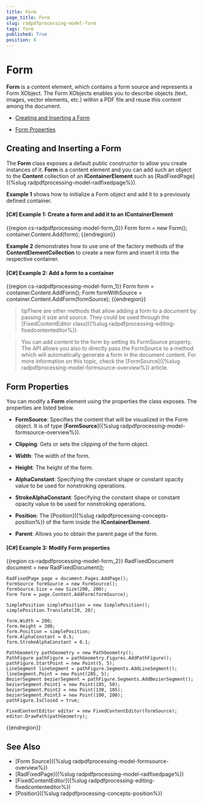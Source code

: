 ```yaml
---
title: Form
page_title: Form
slug: radpdfprocessing-model-form
tags: form
published: True
position: 6
---
```


# Form

__Form__ is a content element, which contains a form source and represents a Form XObject. The Form XObjects enables you to describe objects (text, images, vector elements, etc.) within a PDF file and reuse this content among the document.
      

* [Creating and Inserting a Form](#creating-and-inserting-a-form)

* [Form Properties](#form-properties)


## Creating and Inserting a Form

The **Form** class exposes a default public constructor to allow you create instances of it. __Form__ is a content element and you can add such an object to the __Content__ collection of an __IContainerElement__ such as [RadFixedPage]({%slug radpdfprocessing-model-radfixedpage%}).
        

__Example 1__ shows how to initialize a Form object and add it to a previously defined container.
    

#### __[C#] Example 1: Create a form and add it to an IContainerElement__

{{region cs-radpdfprocessing-model-form_0}}
	Form form = new Form();
	container.Content.Add(form);
{{endregion}}


__Example 2__ demonstrates how to use one of the factory methods of the __ContentElementCollection__ to create a new form and insert it into the respective container.
        

#### __[C#] Example 2: Add a form to a container__

{{region cs-radpdfprocessing-model-form_1}}
	Form form = container.Content.AddForm();
	Form formWithSource = container.Content.AddForm(formSource);
{{endregion}}


>tipThere are other methods that allow adding a form to a document by passing it size and source. They could be used through the [FixedContentEditor class]({%slug radpdfprocessing-editing-fixedcontenteditor%}).
          
>You can add content to the form by setting its FormSource property. The API allows you also to directly pass the FormSource to a method which will automatically generate a form in the document content. For more information on this topic, check the [FormSource]({%slug radpdfprocessing-model-formsource-overview%}) article.

 
## Form Properties

You can modify a __Form__ element using the properties the class exposes. The properties are listed below.
        

* __FormSource__: Specifies the content that will be visualized in the Form object. It is of type [**FormSource**]({%slug radpdfprocessing-model-formsource-overview%}).

* __Clipping__: Gets or sets the clipping of the form object.

* __Width__: The width of the form.

* __Height__: The height of the form.

* __AlphaConstant__: Specifying the constant shape or constant opacity value to be used for nonstroking operations.

* __StrokeAlphaConstant__: Specifying the constant shape or constant opacity value to be used for nonstroking operations.

* __Position__: The [Position]({%slug radpdfprocessing-concepts-position%}) of the form inside the __IContainerElement__.

* __Parent__: Allows you to obtain the parent page of the form.

#### __[C#] Example 3: Modify Form properties__

{{region cs-radpdfprocessing-model-form_2}}
	RadFixedDocument document = new RadFixedDocument();

	RadFixedPage page = document.Pages.AddPage();
	FormSource formSource = new FormSource();
	formSource.Size = new Size(200, 200);
	Form form = page.Content.AddForm(formSource);

	SimplePosition simplePosition = new SimplePosition();
	simplePosition.Translate(20, 20);

	form.Width = 200;
	form.Height = 300;
	form.Position = simplePosition;
	form.AlphaConstant = 0.5;
	form.StrokeAlphaConstant = 0.1;

	PathGeometry pathGeometry = new PathGeometry();
	PathFigure pathFigure = pathGeometry.Figures.AddPathFigure();
	pathFigure.StartPoint = new Point(5, 5);
	LineSegment lineSegment = pathFigure.Segments.AddLineSegment();
	lineSegment.Point = new Point(205, 5);
	BezierSegment bezierSegment = pathFigure.Segments.AddBezierSegment();
	bezierSegment.Point1 = new Point(105, 50);
	bezierSegment.Point2 = new Point(130, 105);
	bezierSegment.Point3 = new Point(100, 200);
	pathFigure.IsClosed = true;

	FixedContentEditor editor = new FixedContentEditor(formSource);
	editor.DrawPath(pathGeometry);
{{endregion}}

## See Also

 * [Form Source]({%slug radpdfprocessing-model-formsource-overview%})
 * [RadFixedPage]({%slug radpdfprocessing-model-radfixedpage%})
 * [FixedContentEditor]({%slug radpdfprocessing-editing-fixedcontenteditor%})
 * [Position]({%slug radpdfprocessing-concepts-position%})
